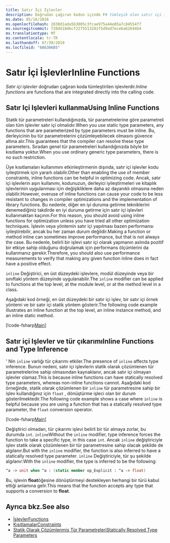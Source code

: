 ```yaml
---
title: Satır İçi İşlevler
description: Doğrudan çağıran kodun içinde F# tümleşik olan satır içi işlevleri nasıl kullanacağınızı öğrenin.
ms.date: 05/16/2016
ms.openlocfilehash: 2830d1ada5b3005c3fcae975a44e85a7c84554f7
ms.sourcegitcommit: f20dd18dbcf2275513281f5d9ad7ece6a62644b4
ms.translationtype: MT
ms.contentlocale: tr-TR
ms.lasthandoff: 07/30/2019
ms.locfileid: "68630685"
---
```

# <a name="inline-functions"></a><span data-ttu-id="36142-103">Satır İçi İşlevler</span><span class="sxs-lookup"><span data-stu-id="36142-103">Inline Functions</span></span>

<span data-ttu-id="36142-104">*Satır içi işlevler* doğrudan çağıran koda tümleştirilen işlevlerdir.</span><span class="sxs-lookup"><span data-stu-id="36142-104">*Inline functions* are functions that are integrated directly into the calling code.</span></span>

## <a name="using-inline-functions"></a><span data-ttu-id="36142-105">Satır Içi Işlevleri kullanma</span><span class="sxs-lookup"><span data-stu-id="36142-105">Using Inline Functions</span></span>

<span data-ttu-id="36142-106">Statik tür parametreleri kullandığınızda, tür parametrelerine göre parametreli olan tüm işlevler satır içi olmalıdır.</span><span class="sxs-lookup"><span data-stu-id="36142-106">When you use static type parameters, any functions that are parameterized by type parameters must be inline.</span></span> <span data-ttu-id="36142-107">Bu, derleyicinin bu tür parametrelerini çözümleyebilecek olmasını güvence altına alır.</span><span class="sxs-lookup"><span data-stu-id="36142-107">This guarantees that the compiler can resolve these type parameters.</span></span> <span data-ttu-id="36142-108">Sıradan genel tür parametreleri kullandığınızda böyle bir kısıtlama yoktur.</span><span class="sxs-lookup"><span data-stu-id="36142-108">When you use ordinary generic type parameters, there is no such restriction.</span></span>

<span data-ttu-id="36142-109">Üye kısıtlamaları kullanımını etkinleştirmenin dışında, satır içi işlevler kodu iyileştirmek için yararlı olabilir.</span><span class="sxs-lookup"><span data-stu-id="36142-109">Other than enabling the use of member constraints, inline functions can be helpful in optimizing code.</span></span> <span data-ttu-id="36142-110">Ancak, satır içi işlevlerin aşırı kullanımı, kodunuzun, derleyici iyileştirmeleri ve kitaplık işlevlerinin uygulanması için değişikliklere daha az dayanıklı olmasına neden olabilir.</span><span class="sxs-lookup"><span data-stu-id="36142-110">However, overuse of inline functions can cause your code to be less resistant to changes in compiler optimizations and the implementation of library functions.</span></span> <span data-ttu-id="36142-111">Bu nedenle, diğer en iyi duruma getirme tekniklerini denemediğiniz takdirde en iyi duruma getirme için satır içi işlevleri kullanmaktan kaçının.</span><span class="sxs-lookup"><span data-stu-id="36142-111">For this reason, you should avoid using inline functions for optimization unless you have tried all other optimization techniques.</span></span> <span data-ttu-id="36142-112">İşlevin veya yöntemin satır içi yapılması bazen performansı iyileştirebilir, ancak bu her zaman durum değildir.</span><span class="sxs-lookup"><span data-stu-id="36142-112">Making a function or method inline can sometimes improve performance, but that is not always the case.</span></span> <span data-ttu-id="36142-113">Bu nedenle, belirli bir işlevi satır içi olarak yapmanın aslında pozitif bir etkiye sahip olduğunu doğrulamak için performans ölçümlerini da kullanmanız gerekir.</span><span class="sxs-lookup"><span data-stu-id="36142-113">Therefore, you should also use performance measurements to verify that making any given function inline does in fact have a positive effect.</span></span>

<span data-ttu-id="36142-114">`inline` Değiştirici, en üst düzeydeki işlevlere, modül düzeyinde veya bir sınıftaki yöntem düzeyinde uygulanabilir.</span><span class="sxs-lookup"><span data-stu-id="36142-114">The `inline` modifier can be applied to functions at the top level, at the module level, or at the method level in a class.</span></span>

<span data-ttu-id="36142-115">Aşağıdaki kod örneği, en üst düzeydeki bir satır içi işlev, bir satır içi örnek yöntemi ve bir satır içi statik yöntem gösterir.</span><span class="sxs-lookup"><span data-stu-id="36142-115">The following code example illustrates an inline function at the top level, an inline instance method, and an inline static method.</span></span>

[!code-fsharp[Main](~/samples/snippets/fsharp/lang-ref-3/snippet201.fs)]

## <a name="inline-functions-and-type-inference"></a><span data-ttu-id="36142-116">Satır içi Işlevler ve tür çıkarımı</span><span class="sxs-lookup"><span data-stu-id="36142-116">Inline Functions and Type Inference</span></span>

<span data-ttu-id="36142-117">' Nin `inline` varlığı tür çıkarımı etkiler.</span><span class="sxs-lookup"><span data-stu-id="36142-117">The presence of `inline` affects type inference.</span></span> <span data-ttu-id="36142-118">Bunun nedeni, satır içi işlevlerin statik olarak çözümlenen tür parametrelerine sahip olmasından kaynaklanır, ancak satır içi olmayan işlevler olamaz.</span><span class="sxs-lookup"><span data-stu-id="36142-118">This is because inline functions can have statically resolved type parameters, whereas non-inline functions cannot.</span></span> <span data-ttu-id="36142-119">Aşağıdaki kod örneğinde, statik olarak çözümlenen bir `inline` tür parametresine sahip bir işlev kullandığınız için `float` , dönüştürme işleci olan bir durum gösterilmektedir.</span><span class="sxs-lookup"><span data-stu-id="36142-119">The following code example shows a case where `inline` is helpful because you are using a function that has a statically resolved type parameter, the `float` conversion operator.</span></span>

[!code-fsharp[Main](~/samples/snippets/fsharp/lang-ref-3/snippet202.fs)]

<span data-ttu-id="36142-120">Değiştirici olmadan, tür çıkarımı işlevi belirli bir tür almaya zorlar, bu durumda `int`. `inline`</span><span class="sxs-lookup"><span data-stu-id="36142-120">Without the `inline` modifier, type inference forces the function to take a specific type, in this case `int`.</span></span> <span data-ttu-id="36142-121">Ancak `inline` değiştiriciyle işlev statik olarak çözümlenen bir tür parametresine sahip olacak şekilde de algılanır.</span><span class="sxs-lookup"><span data-stu-id="36142-121">But with the `inline` modifier, the function is also inferred to have a statically resolved type parameter.</span></span> <span data-ttu-id="36142-122">`inline` Değiştiriciyle, tür şu şekilde algılanır:</span><span class="sxs-lookup"><span data-stu-id="36142-122">With the `inline` modifier, the type is inferred to be the following:</span></span>

```fsharp
^a -> unit when ^a : (static member op_Explicit : ^a -> float)
```

<span data-ttu-id="36142-123">Bu, işlevin **float**öğesine dönüştürmeyi destekleyen herhangi bir türü kabul ettiği anlamına gelir.</span><span class="sxs-lookup"><span data-stu-id="36142-123">This means that the function accepts any type that supports a conversion to **float**.</span></span>

## <a name="see-also"></a><span data-ttu-id="36142-124">Ayrıca bkz.</span><span class="sxs-lookup"><span data-stu-id="36142-124">See also</span></span>

- [<span data-ttu-id="36142-125">İşlevler</span><span class="sxs-lookup"><span data-stu-id="36142-125">Functions</span></span>](index.md)
- [<span data-ttu-id="36142-126">Kısıtlamalar</span><span class="sxs-lookup"><span data-stu-id="36142-126">Constraints</span></span>](../generics/constraints.md)
- [<span data-ttu-id="36142-127">Statik Olarak Çözümlenmiş Tür Parametreleri</span><span class="sxs-lookup"><span data-stu-id="36142-127">Statically Resolved Type Parameters</span></span>](../generics/statically-resolved-type-parameters.md)
